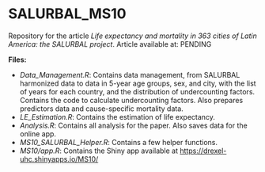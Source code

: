 # SALURBAL_MS10
Repository for the article _Life expectancy and mortality in 363 cities of Latin America: the SALURBAL project_.
Article available at: PENDING

**Files:**

* _Data_Management.R_: Contains data management, from SALURBAL harmonized data to data in 5-year age groups, sex, and city, with the list of years for each country, and the distribution of undercounting factors. Contains the code to calculate undercounting factors. Also prepares predictors data and cause-specific mortality data.
* _LE_Estimation.R_: Contains the estimation of life expectancy.
* _Analysis.R_: Contains all analysis for the paper. Also saves data for the online app.
* _MS10_SALURBAL_Helper.R_: Contains a few helper functions.
* _MS10/app.R_: Contains the Shiny app available at https://drexel-uhc.shinyapps.io/MS10/
